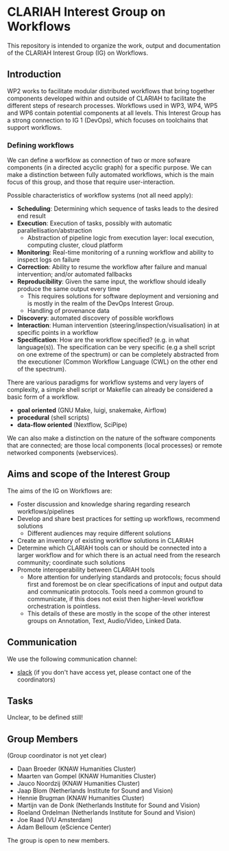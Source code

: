 # CLARIAH Interest Group on Workflows

This repository is intended to organize the work, output and documentation of the CLARIAH Interest Group (IG) on
Workflows.

## Introduction

WP2 works to facilitate modular distributed workflows that bring together components
developed within and outside of CLARIAH to facilitate the different steps of research
processes. Workflows used in WP3, WP4, WP5 and WP6 contain potential
components at all levels. This Interest Group has a strong connection to IG 1
(DevOps), which focuses on toolchains that support workflows.

### Defining workflows

We can define a worfklow as connection of two or more sofware components (in a directed acyclic graph) for a specific
purpose.  We can make a distinction between fully automated workflows, which is the main focus of this group, and those
that require user-interaction.

Possible characteristics of workflow systems (not all need apply):

- **Scheduling**: Determining which sequence of tasks leads to the desired end result
- **Execution**: Execution of tasks, possibly with automatic parallellisation/abstraction
    - Abstraction of pipeline logic from execution layer: local execution, computing cluster, cloud platform
- **Monitoring**: Real-time monitoring of a running workflow and ability to inspect logs on failure
- **Correction**: Ability to resume the workflow after failure and manual intervention; and/or automated fallbacks
- **Reproducibility**: Given the same input, the workflow should ideally produce the same output every time
    - This requires solutions for software deployment and versioning and is mostly in the realm of the DevOps Interest Group.
    - Handling of provenance data
- **Discovery**: automated discovery of possible workflows
- **Interaction**: Human intervention (steering/inspection/visualisation) in at specific points in a workflow
- **Specification**: How are the workflow specified? (e.g. in what language(s)). The specification can be very specific (e.g a shell script on one extreme of the spectrum) or can be completely abstracted from the executioner (Common Workflow Language (CWL) on the other end of the spectrum).

There are various paradigms for workflow systems and very layers of complexity, a simple shell script or Makefile can already be
considered a basic form of a workflow.

- **goal oriented** (GNU Make, luigi, snakemake, Airflow)
- **procedural** (shell scripts)
- **data-flow oriented** (Nextflow, SciPipe)

We can also make a distinction on the nature of the software components that are connected; are those local components
(local processes) or remote networked components (webservices).

## Aims and scope of the Interest Group

The aims of the IG on Workflows are:

- Foster discussion and knowledge sharing regarding research workflows/pipelines
- Develop and share best practices for setting up workflows, recommend solutions
    - Different audiences may require different solutions
- Create an inventory of existing workflow solutions in CLARIAH
- Determine which CLARIAH tools can or should be connected into a larger workflow and for which there is an actual need from the research community; coordinate such solutions
- Promote interoperability between CLARIAH tools
    - More attention for underlying standards and protocols; focus should first and foremost be on clear specifications of input and output data and communicatin protocols. Tools need a common ground to communicate, if this does not exist then higher-level workflow orchestration is pointless.
    - This details of these are mostly in the scope of the other interest groups on Annotation, Text, Audio/Video, Linked Data.

## Communication

We use the following communication channel:

- [slack](clariah-workspace.slack.com) (if you don't have access yet, please contact one of the coordinators)

## Tasks

Unclear, to be defined still!

## Group Members

(Group coordinator is not yet clear)

- Daan Broeder (KNAW Humanities Cluster)
- Maarten van Gompel (KNAW Humanities Cluster)
- Jauco Noordzij (KNAW Humanities Cluster)
- Jaap Blom (Netherlands Institute for Sound and Vision)
- Hennie Brugman (KNAW Humanities Cluster)
- Martijn van de Donk (Netherlands Institute for Sound and Vision)
- Roeland Ordelman (Netherlands Institute for Sound and Vision)
- Joe Raad (VU Amsterdam)
- Adam Belloum (eScience Center)

The group is open to new members.
